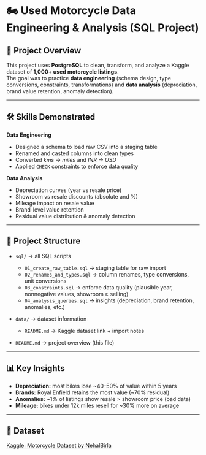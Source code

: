 # 🏍️ Used Motorcycle Data Engineering & Analysis (SQL Project)

## 📌 Project Overview
This project uses **PostgreSQL** to clean, transform, and analyze a Kaggle dataset of **1,000+ used motorcycle listings**.  
The goal was to practice **data engineering** (schema design, type conversions, constraints, transformations) and **data analysis** (depreciation, brand value retention, anomaly detection).

---

## 🛠️ Skills Demonstrated

**Data Engineering**
- Designed a schema to load raw CSV into a staging table
- Renamed and casted columns into clean types
- Converted *kms → miles* and *INR → USD*
- Applied `CHECK` constraints to enforce data quality

**Data Analysis**
- Depreciation curves (year vs resale price)
- Showroom vs resale discounts (absolute and %)
- Mileage impact on resale value
- Brand-level value retention
- Residual value distribution & anomaly detection

---

## 📂 Project Structure

- `sql/` → all SQL scripts  
  - `01_create_raw_table.sql` → staging table for raw import  
  - `02_renames_and_types.sql` → column renames, type conversions, unit conversions  
  - `03_constraints.sql` → enforce data quality (plausible year, nonnegative values, showroom ≥ selling)  
  - `04_analysis_queries.sql` → insights (depreciation, brand retention, anomalies, etc.)

- `data/` → dataset information  
  - `README.md` → Kaggle dataset link + import notes  

- `README.md` → project overview (this file)

---

## 📊 Key Insights
- **Depreciation:** most bikes lose ~40–50% of value within 5 years  
- **Brands:** Royal Enfield retains the most value (~70% residual)  
- **Anomalies:** ~1% of listings show resale > showroom price (bad data)  
- **Mileage:** bikes under 12k miles resell for ~30% more on average  

---

## 🔗 Dataset
[Kaggle: Motorcycle Dataset by NehalBirla](https://www.kaggle.com/datasets/nehalbirla/motorcycle-dataset)
